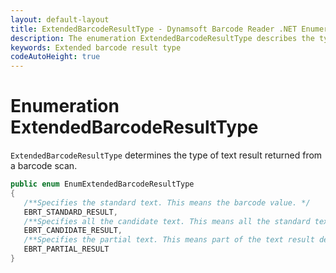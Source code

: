 ```yaml
---
layout: default-layout
title: ExtendedBarcodeResultType - Dynamsoft Barcode Reader .NET Enumerations
description: The enumeration ExtendedBarcodeResultType describes the type of the extended barcode result for .NET Edition.
keywords: Extended barcode result type
codeAutoHeight: true
---
```


# Enumeration ExtendedBarcodeResultType

`ExtendedBarcodeResultType` determines the type of text result returned from a barcode scan.

```csharp
public enum EnumExtendedBarcodeResultType
{
   /**Specifies the standard text. This means the barcode value. */
   EBRT_STANDARD_RESULT,
   /**Specifies all the candidate text. This means all the standard text results decoded from the barcode. */
   EBRT_CANDIDATE_RESULT,
   /**Specifies the partial text. This means part of the text result decoded from the barcode. */
   EBRT_PARTIAL_RESULT
}
```
